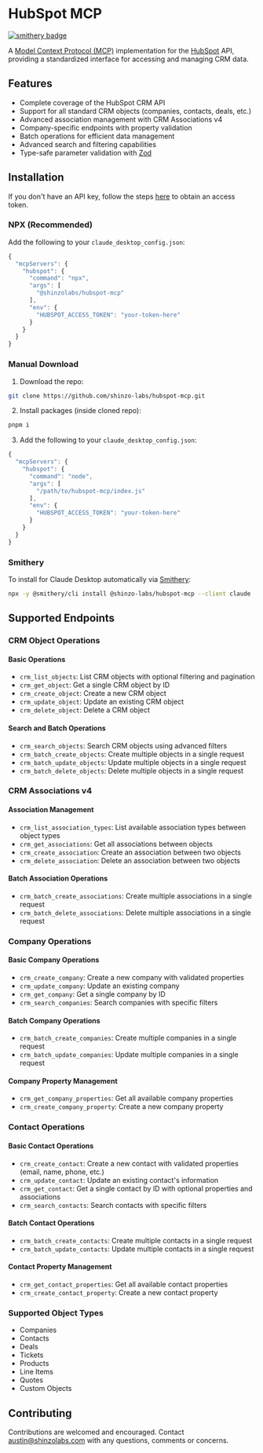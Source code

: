 # HubSpot MCP

[![smithery badge](https://smithery.ai/badge/@shinzo-labs/hubspot-mcp)](https://smithery.ai/server/@shinzo-labs/hubspot-mcp)

A [Model Context Protocol (MCP)](https://modelcontextprotocol.io/introduction) implementation for the [HubSpot](https://hubspot.com/) API, providing a standardized interface for accessing and managing CRM data.

## Features

- Complete coverage of the HubSpot CRM API
- Support for all standard CRM objects (companies, contacts, deals, etc.)
- Advanced association management with CRM Associations v4
- Company-specific endpoints with property validation
- Batch operations for efficient data management
- Advanced search and filtering capabilities
- Type-safe parameter validation with [Zod](https://zod.dev/)

## Installation
If you don't have an API key, follow the steps [here](https://developers.hubspot.com/docs/guides/api/overview) to obtain an access token.

### NPX (Recommended)

Add the following to your `claude_desktop_config.json`:
```javascript
{
  "mcpServers": {
    "hubspot": {
      "command": "npx",
      "args": [
        "@shinzolabs/hubspot-mcp"
      ],
      "env": {
        "HUBSPOT_ACCESS_TOKEN": "your-token-here"
      }
    }
  }
}
```

### Manual Download

1. Download the repo:
```bash
git clone https://github.com/shinzo-labs/hubspot-mcp.git
```

2. Install packages (inside cloned repo):
```bash
pnpm i
```

3. Add the following to your `claude_desktop_config.json`:
```javascript
{
  "mcpServers": {
    "hubspot": {
      "command": "node",
      "args": [
        "/path/to/hubspot-mcp/index.js"
      ],
      "env": {
        "HUBSPOT_ACCESS_TOKEN": "your-token-here"
      }
    }
  }
}
```

### Smithery

To install for Claude Desktop automatically via [Smithery](https://smithery.ai/server/@shinzo-labs/hubspot-mcp):

```bash
npx -y @smithery/cli install @shinzo-labs/hubspot-mcp --client claude
```

## Supported Endpoints

### CRM Object Operations

#### Basic Operations
- `crm_list_objects`: List CRM objects with optional filtering and pagination
- `crm_get_object`: Get a single CRM object by ID
- `crm_create_object`: Create a new CRM object
- `crm_update_object`: Update an existing CRM object
- `crm_delete_object`: Delete a CRM object

#### Search and Batch Operations
- `crm_search_objects`: Search CRM objects using advanced filters
- `crm_batch_create_objects`: Create multiple objects in a single request
- `crm_batch_update_objects`: Update multiple objects in a single request
- `crm_batch_delete_objects`: Delete multiple objects in a single request

### CRM Associations v4

#### Association Management
- `crm_list_association_types`: List available association types between object types
- `crm_get_associations`: Get all associations between objects
- `crm_create_association`: Create an association between two objects
- `crm_delete_association`: Delete an association between two objects

#### Batch Association Operations
- `crm_batch_create_associations`: Create multiple associations in a single request
- `crm_batch_delete_associations`: Delete multiple associations in a single request

### Company Operations

#### Basic Company Operations
- `crm_create_company`: Create a new company with validated properties
- `crm_update_company`: Update an existing company
- `crm_get_company`: Get a single company by ID
- `crm_search_companies`: Search companies with specific filters

#### Batch Company Operations
- `crm_batch_create_companies`: Create multiple companies in a single request
- `crm_batch_update_companies`: Update multiple companies in a single request

#### Company Property Management
- `crm_get_company_properties`: Get all available company properties
- `crm_create_company_property`: Create a new company property

### Contact Operations

#### Basic Contact Operations
- `crm_create_contact`: Create a new contact with validated properties (email, name, phone, etc.)
- `crm_update_contact`: Update an existing contact's information
- `crm_get_contact`: Get a single contact by ID with optional properties and associations
- `crm_search_contacts`: Search contacts with specific filters

#### Batch Contact Operations
- `crm_batch_create_contacts`: Create multiple contacts in a single request
- `crm_batch_update_contacts`: Update multiple contacts in a single request

#### Contact Property Management
- `crm_get_contact_properties`: Get all available contact properties
- `crm_create_contact_property`: Create a new contact property

### Supported Object Types
- Companies
- Contacts
- Deals
- Tickets
- Products
- Line Items
- Quotes
- Custom Objects

## Contributing

Contributions are welcomed and encouraged. Contact austin@shinzolabs.com with any questions, comments or concerns.
